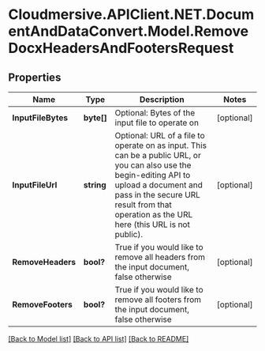 # Cloudmersive.APIClient.NET.DocumentAndDataConvert.Model.RemoveDocxHeadersAndFootersRequest
## Properties

Name | Type | Description | Notes
------------ | ------------- | ------------- | -------------
**InputFileBytes** | **byte[]** | Optional: Bytes of the input file to operate on | [optional] 
**InputFileUrl** | **string** | Optional: URL of a file to operate on as input.  This can be a public URL, or you can also use the begin-editing API to upload a document and pass in the secure URL result from that operation as the URL here (this URL is not public). | [optional] 
**RemoveHeaders** | **bool?** | True if you would like to remove all headers from the input document, false otherwise | [optional] 
**RemoveFooters** | **bool?** | True if you would like to remove all footers from the input document, false otherwise | [optional] 

[[Back to Model list]](../README.md#documentation-for-models) [[Back to API list]](../README.md#documentation-for-api-endpoints) [[Back to README]](../README.md)

